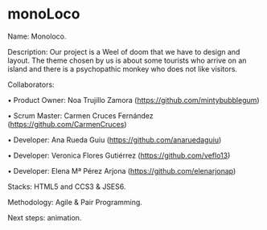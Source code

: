 # monoLoco
Name: Monoloco.

Description: Our project is a Weel of doom that we have to design and layout. The theme chosen by us is about some tourists who arrive on an island and there is a psychopathic monkey who does not like visitors.

Collaborators:

• Product Owner: Noa Trujillo Zamora (https://github.com/mintybubblegum)

• Scrum Master: Carmen Cruces Fernández (https://github.com/CarmenCruces)

• Developer: Ana Rueda Guiu (https://github.com/anaruedaguiu)

• Developer: Veronica Flores Gutiérrez (https://github.com/veflo13)

• Developer: Elena Mª Pérez Arjona (https://github.com/elenarjonap)

Stacks: HTML5 and CCS3 & JSES6.

Methodology: Agile & Pair Programming. 

Next steps: animation.
